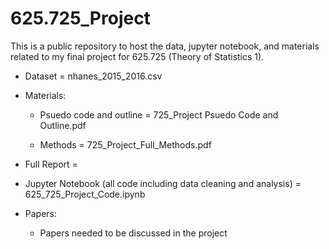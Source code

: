 # 625.725_Project
This is a public repository to host the data, jupyter notebook, and materials related to my final project for 625.725 (Theory of Statistics 1). 

- Dataset = nhanes_2015_2016.csv

- Materials: 
  - Psuedo code and outline = 725_Project Psuedo Code and Outline.pdf

  - Methods = 725_Project_Full_Methods.pdf

- Full Report = 

- Jupyter Notebook (all code including data cleaning and analysis) = 625_725_Project_Code.ipynb

- Papers:
  - Papers needed to be discussed in the project
